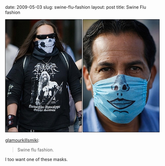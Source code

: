 date: 2009-05-03
slug: swine-flu-fashion
layout: post
title: Swine Flu fashion


<img src="/static/tumblr_files/hqR4f9lD5mwntrluEKEZyDxZo1_500.jpg"/><br/><p><a href="http://glamourkillsmiki.tumblr.com/post/101778580/swine-flu-fashion" target="_blank">glamourkillsmiki</a>:</p>

<blockquote>Swine flu fashion.</blockquote>

<p>I too want one of these masks.</p>
